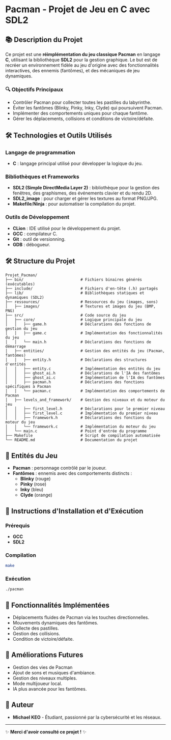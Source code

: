# Pacman - Projet de Jeu en C avec SDL2

## 📚 Description du Projet

Ce projet est une **réimplémentation du jeu classique Pacman** en langage **C**, utilisant la bibliothèque **SDL2** pour la gestion graphique. Le but est de recréer un environnement fidèle au jeu d'origine avec des fonctionnalités interactives, des ennemis (fantômes), et des mécaniques de jeu dynamiques.

### 🔍 Objectifs Principaux
- Contrôler Pacman pour collecter toutes les pastilles du labyrinthe.
- Éviter les fantômes (Blinky, Pinky, Inky, Clyde) qui poursuivent Pacman.
- Implémenter des comportements uniques pour chaque fantôme.
- Gérer les déplacements, collisions et conditions de victoire/défaite.

## 🛠️ Technologies et Outils Utilisés

### Langage de programmation
- **C** : langage principal utilisé pour développer la logique du jeu.

### Bibliothèques et Frameworks
- **SDL2 (Simple DirectMedia Layer 2)** : bibliothèque pour la gestion des fenêtres, des graphismes, des événements clavier et du rendu 2D.
- **SDL2_image** : pour charger et gérer les textures au format PNG/JPG.
- **Makefile**/**Ninja** : pour automatiser la compilation du projet.

### Outils de Développement
- **CLion** : IDE utilisé pour le développement du projet.
- **GCC** : compilateur C.
- **Git** : outil de versionning.
- **GDB** : débogueur.

## 🛠️ Structure du Projet

```
Projet_Pacman/
├── bin/                         # Fichiers binaires générés (exécutables)
├── include/                     # Fichiers d'en-tête (.h) partagés
├── lib/                         # Bibliothèques statiques et dynamiques (SDL2)
├── ressources/                  # Ressources du jeu (images, sons)
│   ├── images/                  # Textures et images du jeu (BMP, PNG)
├── src/                         # Code source du jeu
│   ├── core/                    # Logique principale du jeu
│   │   ├── game.h               # Déclarations des fonctions de gestion du jeu
│   │   ├── game.c               # Implémentation des fonctionnalités du jeu
│   │   └── main.h               # Déclarations des fonctions de démarrage
│   ├── entities/                # Gestion des entités du jeu (Pacman, fantômes)
│   │   ├── entity.h             # Déclarations des structures d'entités
│   │   ├── entity.c             # Implémentation des entités du jeu
│   │   ├── ghost_ai.h           # Déclarations de l'IA des fantômes
│   │   ├── ghost_ai.c           # Implémentation de l'IA des fantômes
│   │   ├── pacman.h             # Déclarations des fonctions spécifiques à Pacman
│   │   └── pacman.c             # Implémentation des comportements de Pacman
│   ├── levels_and_framework/    # Gestion des niveaux et du moteur du jeu
│   │   ├── first_level.h        # Déclarations pour le premier niveau
│   │   ├── first_level.c        # Implémentation du premier niveau
│   │   ├── framework.h          # Déclarations des fonctions du moteur du jeu
│   │   └── framework.c          # Implémentation du moteur du jeu
│   └── main.c                   # Point d'entrée du programme
├── Makefile                     # Script de compilation automatisée
└── README.md                    # Documentation du projet
```



## 👥 Entités du Jeu

- **Pacman** : personnage contrôlé par le joueur.
- **Fantômes** : ennemis avec des comportements distincts :
  - **Blinky** (rouge)
  - **Pinky** (rose)
  - **Inky** (bleu)
  - **Clyde** (orange)

## 📅 Instructions d'Installation et d'Exécution

### Prérequis
- **GCC** 
- **SDL2**

### Compilation
```bash
make
```

### Exécution
```bash
./pacman
```

## 🔧 Fonctionnalités Implémentées

- Déplacements fluides de Pacman via les touches directionnelles.
- Mouvements dynamiques des fantômes.
- Collecte des pastilles.
- Gestion des collisions.
- Condition de victoire/défaite.

## 🌟 Améliorations Futures
- Gestion des vies de Pacman
- Ajout de sons et musiques d'ambiance.
- Gestion des niveaux multiples.
- Mode multijoueur local.
- IA plus avancée pour les fantômes.

## 👤 Auteur

- **Michael KEO** - Étudiant, passionné par la cybersécurité et les réseaux.

---

✨ **Merci d'avoir consulté ce projet !** ✨


